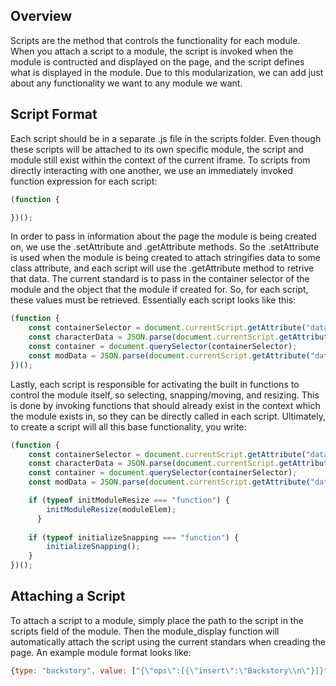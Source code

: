 ## Overview
Scripts are the method that controls the functionality for each module. When you attach a script to a module, the script is invoked when the module is contructed and displayed on the page, and the script defines what is displayed in the module. Due to this modularization, we can add just about any functionality we want to any module we want.

## Script Format
Each script should be in a separate .js file in the scripts folder. Even though these scripts will be attached to its own specific module, the script and module still exist within the context of the current iframe. To scripts from directly interacting with one another, we use an immediately invoked function expression for each script:

```javascript
(function {

})();
```

In order to pass in information about the page the module is being created on, we use the .setAttribute and .getAttribute methods. So the .setAttribute is used when the module is being created to attach stringifies data to some class attribute, and each script will use the .getAttribute method to retrive that data. The current standard is to pass in the container selector of the module and the object that the module if created for. So, for each script, these values must be retrieved. Essentially each script looks like this:

```javascript
(function {
    const containerSelector = document.currentScript.getAttribute("data-container");
    const characterData = JSON.parse(document.currentScript.getAttribute("data-characterData"));
    const container = document.querySelector(containerSelector);
    const modData = JSON.parse(document.currentScript.getAttribute("data-modData"));
})();
```

Lastly, each script is responsible for activating the built in functions to control the module itself, so selecting, snapping/moving, and resizing. This is done by invoking functions that should already exist in the context which the module exists in, so they can be directly called in each script. Ultimately, to create a script will all this base functionality, you write:

```javascript
(function {
    const containerSelector = document.currentScript.getAttribute("data-container");
    const characterData = JSON.parse(document.currentScript.getAttribute("data-characterData"));
    const container = document.querySelector(containerSelector);
    const modData = JSON.parse(document.currentScript.getAttribute("data-modData"));

    if (typeof initModuleResize === "function") {
        initModuleResize(moduleElem);
      }
    
    if (typeof initializeSnapping === "function") {
        initializeSnapping();
    }
})();
```

## Attaching a Script
To attach a script to a module, simply place the path to the script in the scripts field of the module. Then the module_display function will automatically attach the script using the current standars when creading the page. An example module format looks like:

```javascript
{type: "backstory", value: ["{\"ops\":[{\"insert\":\"Backstory\\n\"}]}"], position: { x: 524, y: 77 },nsize: { width: "400px", height: "140px" }, scripts: ['../scripts/richEditorText.js']  }
```

